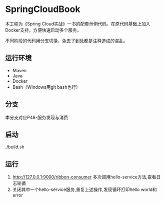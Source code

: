 # SpringCloudBook

本工程为《Spring Cloud实战》一书的配套示例代码。在原代码基础上加入Docker支持，方便快速启动多个服务。

不同阶段的代码用分支切换，免去了到处都是注释造成的混乱。

## 运行环境

* Maven
* Java
* Docker
* Bash（Windows用git bash也行）

## 分支

本分支对应P48-服务发现与消费

## 启动 

./build.sh

## 运行

1. http://127.0.0.1:9000/ribbon-consumer  多次调用hello-service方法,查看日志轮循
1. 关闭其中一个hello-service服务,重复上述操作,发现循环打印hello world和error



